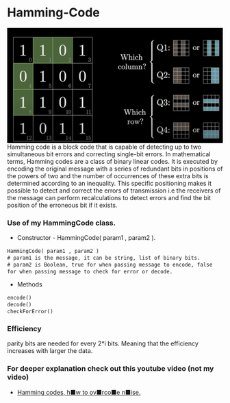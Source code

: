 # Hamming-Code
<img align="left" alt="HammingBinarySearch"  src="images/hammingBinarySearch.jpg" />
Hamming code is a block code that is capable of detecting up to two simultaneous bit errors and correcting single-bit errors. In mathematical terms, Hamming codes are a class of binary linear codes. It is executed by encoding the original message with a series of redundant bits in positions of the powers of two and the number of occurrences of these extra bits is determined according to an inequality. This specific positioning makes it possible to detect and correct the errors of transmission i.e the receivers of the message can perform recalculations to detect errors and find the bit position of the erroneous bit if it exists.

### Use of my HammingCode class.
* Constructor - HammingCode( param1 , param2 ).
```
HammingCode( param1 , param2 )
# param1 is the message, it can be string, list of binary bits.
# param2 is Boolean, true for when passing message to encode, false for when passing message to check for error or decode.
```

* Methods
```
encode() 
decode() 
checkForError() 
```

### Efficiency
parity bits are needed for every 2*i bits. Meaning that the efficiency increases with larger the data.

### For deeper explanation check out this youtube video (not my video)
* <a href="https://www.youtube.com/watch?v=X8jsijhllIA&ab_channel=3Blue1Brown" target="_blank">Hamming codes, h■w to ov■rco■e n■ise.</a>
